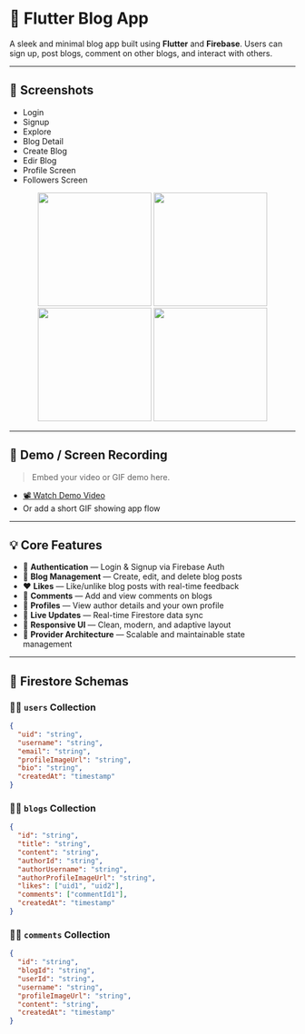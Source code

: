# 📝 Flutter Blog App

A sleek and minimal blog app built using **Flutter** and **Firebase**. Users can sign up, post blogs, comment on other blogs, and interact with others.

---

## 📸 Screenshots


- Login
- Signup
- Explore
- Blog Detail
- Create Blog
- Edir Blog
- Profile Screen
- Followers Screen

<!-- Upload screenshots below -->
<p align="center">
  <img src="screenshots/login.png" width="200" />
  <img src="screenshots/feed.png" width="200" />
  <img src="screenshots/blog_detail.png" width="200" />
  <img src="screenshots/profile.png" width="200" />
</p>

---

## 🎥 Demo / Screen Recording

> Embed your video or GIF demo here.

- [📽️ Watch Demo Video](#)  
- Or add a short GIF showing app flow

---

## 💡 Core Features

- 🔐 **Authentication** — Login & Signup via Firebase Auth  
- 📝 **Blog Management** — Create, edit, and delete blog posts  
- ❤️ **Likes** — Like/unlike blog posts with real-time feedback  
- 💬 **Comments** — Add and view comments on blogs  
- 👤 **Profiles** — View author details and your own profile  
- 🔄 **Live Updates** — Real-time Firestore data sync  
- 🎨 **Responsive UI** — Clean, modern, and adaptive layout  
- 🧩 **Provider Architecture** — Scalable and maintainable state management  

---

## 🧾 Firestore Schemas

### 🧑‍💼 `users` Collection

```json
{
  "uid": "string",
  "username": "string",
  "email": "string",
  "profileImageUrl": "string",
  "bio": "string",
  "createdAt": "timestamp"
}
```

### 🧑‍💼 `blogs` Collection

```json
{
  "id": "string",
  "title": "string",
  "content": "string",
  "authorId": "string",
  "authorUsername": "string",
  "authorProfileImageUrl": "string",
  "likes": ["uid1", "uid2"],
  "comments": ["commentId1"],
  "createdAt": "timestamp"
}
```

### 🧑‍💼 `comments` Collection

```json
{
  "id": "string",
  "blogId": "string",
  "userId": "string",
  "username": "string",
  "profileImageUrl": "string",
  "content": "string",
  "createdAt": "timestamp"
}
```

